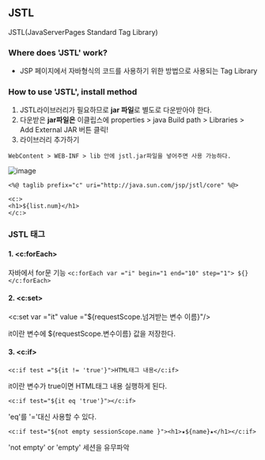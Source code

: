 ## JSTL
JSTL(JavaServerPages Standard Tag Library)
### Where does 'JSTL' work?
- JSP 페이지에서 자바형식의 코드를 사용하기 위한 방법으로 사용되는 Tag Library

### How to use 'JSTL', install method
  1. JSTL라이브러리가 필요하므로 **jar 파일**로 별도로 다운받아야 한다.
  2. 다운받은 **jar파일은** 이클립스에 properties > java Build path > Libraries > Add External JAR 버튼 클릭!
  3. 라이브러리 추가하기
 
    WebContent > WEB-INF > lib 안에 jstl.jar파일을 넣어주면 사용 가능하다.

![image](https://user-images.githubusercontent.com/42515875/48136895-2a021300-e2e4-11e8-8744-94afb4575d8d.png)

```
<%@ taglib prefix="c" uri="http://java.sun.com/jsp/jstl/core" %@>

<c:>
<h1>${list.num}</h1>
</c:>
```

### JSTL 태그
#### 1. <c:forEach>
 자바에서 for문 기능
    ```<c:forEach var ="i" begin="1 end="10" step="1"> ${} </c:forEach>```

#### 2. <c:set>
    
    
 
 <c:set var ="it" value ="${requestScope.넘겨받는 변수 이름}"/> 
 
  
  it이란 변수에 ${requestScope.변수이름} 값을 저장한다.

#### 3. <c:if>
    
    <c:if test ="${it != 'true'}">HTML태그 내용</c:if>
    

   it이란 변수가 true이면 HTML태그 내용 실행하게 된다.

    
    <c:if test="${it eq 'true'}"></c:if>
    

   'eq'를 '='대신 사용할 수 있다.

    
    <c:if test="${not empty sessionScope.name }"><h1>★${name}★</h1></c:if>
    
    
   'not empty' or 'empty' 세션을 유무파악


